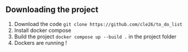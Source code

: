 ## Downloading the project
1) Download the code
   `git clone https://github.com/cle26/to_do_list`
2) Install docker compose
3) Build the project
   `docker compose up --build .` in the project folder
4) Dockers are running !
